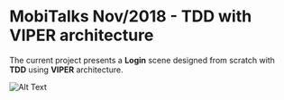 # **MobiTalks Nov/2018 - TDD with VIPER architecture**

The current project presents a **Login** scene designed from scratch with **TDD** using **VIPER** architecture.

![Alt Text](https://media.giphy.com/media/1xndUX2EUWD0U8e009/giphy.gif)
